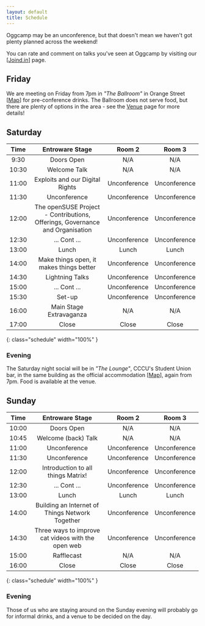 ```yaml
---
layout: default
title: Schedule
---
```


Oggcamp may be an unconference, but that doesn't mean we haven't got plenty planned across the weekend!

You can rate and comment on talks you've seen at Oggcamp by visiting our [[Joind.in](https://joind.in/event/oggcamp-17/schedule/grid)] page.

## Friday

We are meeting on Friday from 7pm in *"The Ballroom"* in Orange Street [[Map](http://w3w.co/turns.agents.props)] for pre-conference drinks. The Ballroom does not serve food, but there are plenty of options in the area - see the [Venue](/venue) page for more details!

## Saturday

| Time | Entroware Stage | Room 2 | Room 3 |
|:----:|:---------------:|:------:|:------:|
| 9:30  | Doors Open | N/A | N/A |
| 10:30 | Welcome Talk | N/A | N/A |
| 11:00 | Exploits and our Digital Rights | Unconference | Unconference |
| 11:30 | Unconference | Unconference | Unconference |
| 12:00 | The openSUSE Project - Contributions, Offerings, Governance and Organisation | Unconference | Unconference |
| 12:30 | ... Cont ... | Unconference | Unconference |
| 13:00 | Lunch | Lunch | Lunch |
| 14:00 | Make things open, it makes things better | Unconference | Unconference |
| 14:30 | Lightning Talks | Unconference | Unconference |
| 15:00 | ... Cont ... | Unconference | Unconference |
| 15:30 | Set-up | Unconference | Unconference |
| 16:00 | Main Stage Extravaganza | N/A | N/A |
| 17:00 | Close | Close | Close |
{: class="schedule" width="100%" }

### Evening

The Saturday night social will be in *"The Lounge"*, CCCU's Student Union bar, in the same building as the official accommodation [[Map](http://w3w.co/gone.vest.cheat)], again from 7pm. Food is available at the venue.

## Sunday

| Time | Entroware Stage | Room 2 | Room 3 |
|:----:|:---------------:|:------:|:------:|
| 10:00 | Doors Open | N/A | N/A |
| 10:45 | Welcome (back) Talk | N/A | N/A |
| 11:00 | Unconference | Unconference | Unconference |
| 11:30 | Unconference | Unconference | Unconference |
| 12:00 | Introduction to all things Matrix! | Unconference | Unconference |
| 12:30 | ... Cont ... | Unconference | Unconference |
| 13:00 | Lunch | Lunch | Lunch |
| 14:00 | Building an Internet of Things Network Together | Unconference | Unconference |
| 14:30 | Three ways to improve cat videos with the open web | Unconference | Unconference |
| 15:00 | Rafflecast | N/A | N/A |
| 16:00 | Close | Close | Close |
{: class="schedule" width="100%" }

### Evening
Those of us who are staying around on the Sunday evening will probably go for informal drinks, and a venue to be decided on the day.
